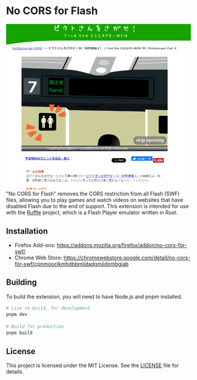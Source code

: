 # No CORS for Flash

![Demo](./static/demo.png)
"No CORS for Flash" removes the CORS restriction from all Flash (SWF) files, allowing you to play games and watch videos on websites that have disabled Flash due to the end of support.
This extension is intended for use with the [Ruffle](https://ruffle.rs/) project, which is a Flash Player emulator written in Rust.

## Installation

- Firefox Add-ons: <https://addons.mozilla.org/firefox/addon/no-cors-for-swf/>
- Chrome Web Store: <https://chromewebstore.google.com/detail/no-cors-for-swf/cpnmooclkmhdbbmlidadgmiidombgiab>

## Building

To build the extension, you will need to have Node.js and pnpm installed.

```bash
# Live re-build, for development
pnpm dev

# Build for production
pnpm build
```

## License

This project is licensed under the MIT License. See the [LICENSE](LICENSE) file for details.
